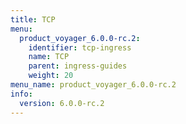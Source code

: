 ```yaml
---
title: TCP
menu:
  product_voyager_6.0.0-rc.2:
    identifier: tcp-ingress
    name: TCP
    parent: ingress-guides
    weight: 20
menu_name: product_voyager_6.0.0-rc.2
info:
  version: 6.0.0-rc.2
---
```


